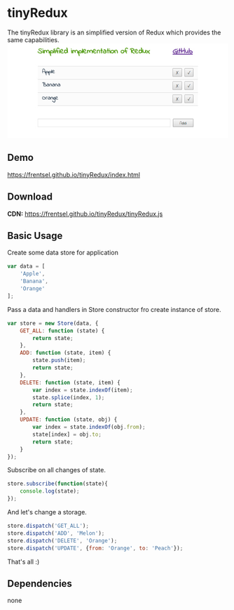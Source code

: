 # tinyRedux
The tinyRedux library is an simplified version of Redux which provides the same capabilities.
![preview](./demo.jpg)

## Demo
https://frentsel.github.io/tinyRedux/index.html

## Download
**CDN:** https://frentsel.github.io/tinyRedux/tinyRedux.js

## Basic Usage

Create some data store for application
```javascript
var data = [
    'Apple',
    'Banana',
    'Orange'
];
```

Pass a data and handlers in Store constructor fro create instance of store.
```javascript
var store = new Store(data, {
    GET_ALL: function (state) {
        return state;
    },
    ADD: function (state, item) {
        state.push(item);
        return state;
    },
    DELETE: function (state, item) {
        var index = state.indexOf(item);
        state.splice(index, 1);
        return state;
    },
    UPDATE: function (state, obj) {
        var index = state.indexOf(obj.from);
        state[index] = obj.to;
        return state;
    }
});
```

Subscribe on all changes of state.
```javascript
store.subscribe(function(state){
	console.log(state);
});
```

And let's change a storage.
```javascript
store.dispatch('GET_ALL');
store.dispatch('ADD', 'Melon');
store.dispatch('DELETE', 'Orange');
store.dispatch('UPDATE', {from: 'Orange', to: 'Peach'});
```
That's all :)

## Dependencies

none